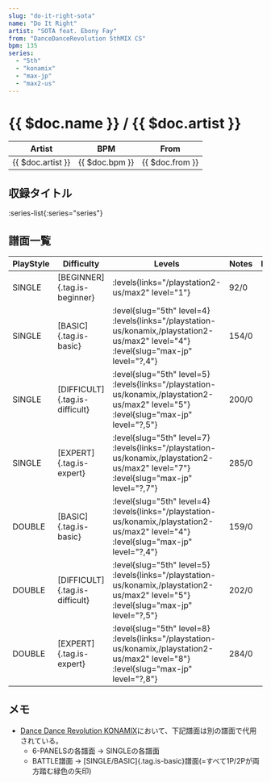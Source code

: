 ```yaml
---
slug: "do-it-right-sota"
name: "Do It Right"
artist: "SOTA feat. Ebony Fay"
from: "DanceDanceRevolution 5thMIX CS"
bpm: 135
series:
  - "5th"
  - "konamix"
  - "max-jp"
  - "max2-us"
---
```


# {{ $doc.name }} / {{ $doc.artist }}

|Artist|BPM|From|
|------|---|----|
|{{ $doc.artist }}|{{ $doc.bpm }}|{{ $doc.from }}|

## 収録タイトル

:series-list{:series="series"}

## 譜面一覧

|PlayStyle|Difficulty|Levels|Notes|Movie|
|---------|----------|------|-----|-----|
|SINGLE|[BEGINNER]{.tag.is-beginner}| :levels{links="/playstation2-us/max2" level="1"}|92/0||
|SINGLE|[BASIC]{.tag.is-basic}|<div class="field is-grouped is-grouped-multiline"> :level{slug="5th" level=4} :levels{links="/playstation-us/konamix,/playstation2-us/max2" level="4"} :level{slug="max-jp" level="?,4"}</div>|154/0||
|SINGLE|[DIFFICULT]{.tag.is-difficult}|<div class="field is-grouped is-grouped-multiline"> :level{slug="5th" level=5} :levels{links="/playstation-us/konamix,/playstation2-us/max2" level="5"} :level{slug="max-jp" level="?,5"}</div>|200/0||
|SINGLE|[EXPERT]{.tag.is-expert}|<div class="field is-grouped is-grouped-multiline"> :level{slug="5th" level=7} :levels{links="/playstation-us/konamix,/playstation2-us/max2" level="7"} :level{slug="max-jp" level="?,7"}</div>|285/0||
|DOUBLE|[BASIC]{.tag.is-basic}|<div class="field is-grouped is-grouped-multiline"> :level{slug="5th" level=4} :levels{links="/playstation-us/konamix,/playstation2-us/max2" level="4"} :level{slug="max-jp" level="?,4"}</div>|159/0||
|DOUBLE|[DIFFICULT]{.tag.is-difficult}|<div class="field is-grouped is-grouped-multiline"> :level{slug="5th" level=5} :levels{links="/playstation-us/konamix,/playstation2-us/max2" level="5"} :level{slug="max-jp" level="?,5"}</div>|202/0||
|DOUBLE|[EXPERT]{.tag.is-expert}|<div class="field is-grouped is-grouped-multiline"> :level{slug="5th" level=8} :levels{links="/playstation-us/konamix,/playstation2-us/max2" level="8"} :level{slug="max-jp" level="?,8"}</div>|284/0||

## メモ

- [Dance Dance Revolution KONAMIX](/series/konamix)において、下記譜面は別の譜面で代用されている。
  - 6-PANELSの各譜面 → SINGLEの各譜面
  - BATTLE譜面 → [SINGLE/BASIC]{.tag.is-basic}譜面(=すべて1P/2Pが両方踏む緑色の矢印)
